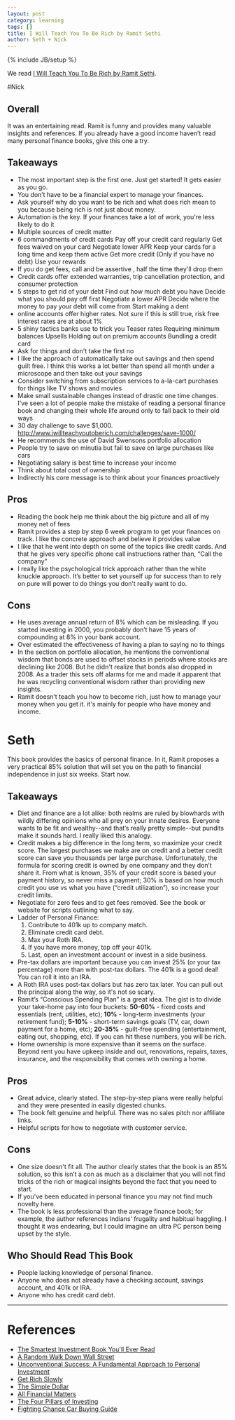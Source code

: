 ```yaml
---
layout: post
category: learning
tags: []
title: I Will Teach You To Be Rich by Ramit Sethi
author: Seth + Nick
---
```

{% include JB/setup %}

We read [I Will Teach You To Be Rich by Ramit Sethi](http://www.amazon.com/dp/0761147489/ref=sr_1_1?tag=6blog-20).

#Nick

## Overall

It was an entertaining read. Ramit is funny and provides many valuable insights and references. If you already have a good income haven’t read many personal finance books, give this one a try.

## Takeaways

* The most important step is the first one. Just get started! It gets easier as you go.
* You don’t have to be a financial expert to manage your finances.
* Ask yourself why do you want to be rich and what does rich mean to you because being rich is not just about money.
* Automation is the key. If your finances take a lot of work, you’re less likely to do it
* Multiple sources of credit matter
* 6 commandments of credit cards
Pay off your credit card regularly
Get fees waived on your card
Negotiate lower APR
Keep your cards for a long time and keep them active
Get more credit (Only if you have no debt)
Use your rewards
* If you do get fees, call and be assertive , half the time they'll drop them 
* Credit cards offer extended warranties, trip cancellation protection, and consumer protection
* 5 steps to get rid of your debt 
Find out how much debt you have
Decide what you should pay off first
Negotiate a lower APR
Decide where the money to pay your debt will come from
Start making a dent
* online accounts offer higher rates. Not sure if this is still true, risk free interest rates are at about 1%
* 5 shiny tactics banks use to trick you
Teaser rates
 Requiring minimum balances
Upsells
Holding out on premium accounts
Bundling a credit card
* Ask for things and don't take the first no 
* I like the approach of automatically take out savings and then spend guilt free. I think this works a lot better than spend all month under a microscope and then take out your savings
* Consider switching from subscription services to a-la-cart purchases for things like TV shows and movies
* Make small sustainable changes instead of drastic one time changes. I’ve seen a lot of people make the mistake of reading a personal finance book and changing their whole life around only to fall back to their old ways
* 30 day challenge to save $1,000. http://www.iwillteachyoutoberich.com/challenges/save-1000/
* He recommends the use of David Swensons portfolio allocation
* People try to save on minutia but fail to save on large purchases like cars
* Negotiating salary is best time to increase your income 
* Think about total cost of ownership 
* Indirectly his core message is to think about your finances proactively 

## Pros
* Reading the book help me think about the big picture and all of my money net of fees 
* Ramit provides a step by step 6 week program to get your finances on track. I like the concrete approach and believe it provides value
* I like that he went into depth on some of the topics like credit cards. And that he gives very specific phone call instructions rather than, “Call the company”
* I really like the psychological trick approach rather than the white knuckle approach. It’s better to set yourself up for success than to rely on pure will power to do things you don’t really want to do.

## Cons
* He uses average annual return of 8% which can be misleading. If you started investing in 2000, you probably don’t have 15 years of compounding at 8% in your bank account.
* Over estimated the effectiveness of having a plan to saying no to things 
* In the section on portfolio allocation, he mentions the conventional wisdom that bonds are used to offset stocks in periods where stocks are declining like 2008. But he didn't realize that bonds also dropped in 2008. As a trader this sets off alarms for me and made it apparent that he was recycling conventional wisdom rather than providing new insights. 
* Ramit doesn’t teach you how to become rich, just how to manage your money when you get it. it's mainly for people who have money and income.

# Seth

This book provides the basics of personal finance. In it, Ramit proposes a very practical 85% solution that will set you on the path to financial independence in just six weeks. Start now.

## Takeaways 

* Diet and finance are a lot alike: both realms are ruled by blowhards with wildly differing opinions who all prey on your innate desires. Everyone wants to be fit and wealthy--and that’s really pretty simple--but pundits make it sounds hard. I really liked this analogy.
* Credit makes a big difference in the long term, so maximize your credit score. The largest purchases we make are on credit and a better credit score can save you thousands per large purchase. Unfortunately, the formula for scoring credit is owned by one company and they don’t share it. From what is known, 35% of your credit score is based your payment history, so never miss a payment; 30% is based on how much credit you use vs what you have (“credit utilization”), so increase your credit limits.
* Negotiate for zero fees and to get fees removed. See the book or website for scripts outlining what to say. 
* Ladder of Personal Finance:
    1. Contribute to 401k up to company match.
    2. Eliminate credit card debt.
    3. Max your Roth IRA.
    4. If you have more money, top off your 401k.
    5. Last, open an investment account or invest in a side business.
* Pre-tax dollars are important because you can invest 25% (or your tax percentage) more than with post-tax dollars. The 401k is a good deal! You can roll it into an IRA.
* A Roth IRA uses post-tax dollars but has zero tax later. You can pull out the principal along the way, so it's not so scary.
* Ramit’s “Conscious Spending Plan” is a great idea. The gist is to divide your take-home pay into four buckets: **50-60%** - fixed costs and essentials (rent, utilities, etc); **10%** - long-term investments (your retirement fund); **5-10%** - short-term savings goals (TV, car, down payment for a home, etc); **20-35%** - guilt-free spending (entertainment, eating out, shopping, etc). If you can hit these numbers, you will be rich.
* Home ownership is more expensive than it seems on the surface. Beyond rent you have upkeep inside and out, renovations, repairs, taxes, insurance, and the responsibility that comes with owning a home.

## Pros

* Great advice, clearly stated. The step-by-step plans were really helpful and they were presented in easily digested chunks.
* The book felt genuine and helpful. There was no sales pitch nor affiliate links.
* Helpful scripts for how to negotiate with customer service.

## Cons

* One size doesn't fit all. The author clearly states that the book is an 85% solution, so this isn’t a con as much as a disclaimer that you will not find tricks of the rich or magical insights beyond the fact that you need to start.
* If you've been educated in personal finance you may not find much novelty here.
* The book is less professional than the average finance book; for example, the author references Indians’ frugality and habitual haggling. I thought it was endearing, but I could imagine an ultra PC person being upset by the style.

## Who Should Read This Book

* People lacking knowledge of personal finance.
* Anyone who does not already have a checking account, savings account, and 401k or IRA.
* Anyone who has credit card debt. 


---

# References 

* [The Smartest Investment Book You'll Ever Read](http://www.amazon.com/dp/0399535993/?tag=6blog-20)
* [A Random Walk Down Wall Street](http://www.amazon.com/dp/0393246116/?tag=6blog-20)
* [Unconventional Success: A Fundamental Approach to Personal Investment](http://www.amazon.com/dp/0743228383?tag=6blog-20)
* [Get Rich Slowly](http://www.getrichslowly.org/blog/)
* [The Simple Dollar](http://www.thesimpledollar.com/)
* [All Financial Matters ](http://allfinancialmatters.com/)
* [The Four Pillars of Investing ](http://www.amazon.com/dp/B0041842TW/?tag=6blog-20)
* [Fighting Chance Car Buying Guide](http://www.fightingchance.com/)

